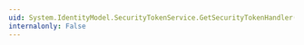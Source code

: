 ```yaml
---
uid: System.IdentityModel.SecurityTokenService.GetSecurityTokenHandler(System.String)
internalonly: False
---
```

